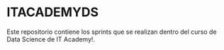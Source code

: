 # ITACADEMYDS
Este repositorio contiene los sprints que se realizan dentro del curso de Data Science de IT Academy!.
